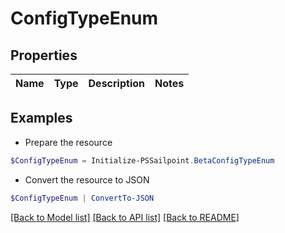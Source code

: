 # ConfigTypeEnum
## Properties

Name | Type | Description | Notes
------------ | ------------- | ------------- | -------------

## Examples

- Prepare the resource
```powershell
$ConfigTypeEnum = Initialize-PSSailpoint.BetaConfigTypeEnum 
```

- Convert the resource to JSON
```powershell
$ConfigTypeEnum | ConvertTo-JSON
```

[[Back to Model list]](../README.md#documentation-for-models) [[Back to API list]](../README.md#documentation-for-api-endpoints) [[Back to README]](../README.md)

